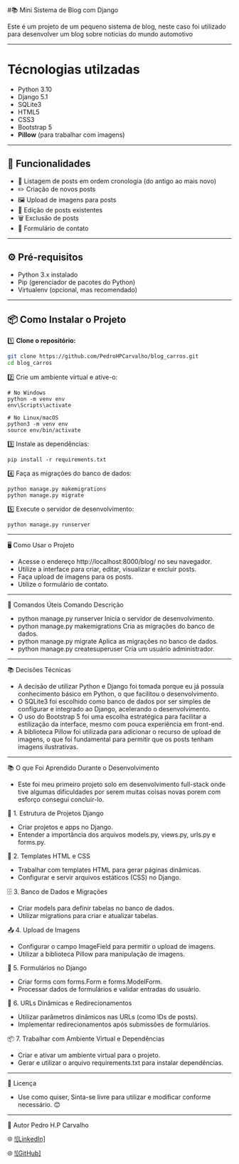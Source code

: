 #📚 Mini Sistema de Blog com Django

Este é um projeto de um pequeno sistema de blog, neste caso foi utilizado para desenvolver um blog sobre noticias do mundo automotivo 

---
# Técnologias utilzadas
- Python 3.10
- Django 5.1
- SQLite3
- HTML5
- CSS3
- Bootstrap 5
- **Pillow** (para trabalhar com imagens)

---

## 🚀 **Funcionalidades**

- 📄 Listagem de posts em ordem cronologia (do antigo ao mais novo)
- ✏️ Criação de novos posts
- 🖼️ Upload de imagens para posts
- 📝 Edição de posts existentes
- 🗑️ Exclusão de posts
- 💬 Formulário de contato

---

## ⚙️ **Pré-requisitos**

- Python 3.x instalado
- Pip (gerenciador de pacotes do Python)
- Virtualenv (opcional, mas recomendado)

---

## 📦 **Como Instalar o Projeto**

1️⃣ **Clone o repositório:**

```bash
git clone https://github.com/PedroHPCarvalho/blog_carros.git
cd blog_carros
```

2️⃣ Crie um ambiente virtual e ative-o:

```
# No Windows
python -m venv env
env\Scripts\activate

# No Linux/macOS
python3 -m venv env
source env/bin/activate
```

3️⃣ Instale as dependências:

```
pip install -r requirements.txt
```

4️⃣ Faça as migrações do banco de dados:

```
python manage.py makemigrations
python manage.py migrate
```

5️⃣ Execute o servidor de desenvolvimento:

```
python manage.py runserver
```

---

🖥️ Como Usar o Projeto
- Acesse o endereço http://localhost:8000/blog/ no seu navegador.
- Utilize a interface para criar, editar, visualizar e excluir posts.
- Faça upload de imagens para os posts.
- Utilize o formulário de contato.

---

📝 Comandos Úteis
Comando	Descrição
- python manage.py runserver	Inicia o servidor de desenvolvimento.
- python manage.py makemigrations	Cria as migrações do banco de dados.
- python manage.py migrate	Aplica as migrações no banco de dados.
- python manage.py createsuperuser	Cria um usuário administrador.
  
---

📚 Decisões Técnicas
- A decisão de utilizar Python e Django foi tomada porque eu já possuía conhecimento básico em Python, o que facilitou o desenvolvimento.
- O SQLite3 foi escolhido como banco de dados por ser simples de configurar e integrado ao Django, acelerando o desenvolvimento.
- O uso do Bootstrap 5 foi uma escolha estratégica para facilitar a estilização da interface, mesmo com pouca experiência em front-end.
- A biblioteca Pillow foi utilizada para adicionar o recurso de upload de imagens, o que foi fundamental para permitir que os posts tenham imagens ilustrativas.

---

📚 O que Foi Aprendido Durante o Desenvolvimento
  - Este foi meu primeiro projeto solo em desenvolvimento full-stack onde tive algumas dificuldades por serem muitas coisas novas porem com esforço consegui concluir-lo.
  
🧱 1. Estrutura de Projetos Django
- Criar projetos e apps no Django.
- Entender a importância dos arquivos models.py, views.py, urls.py e forms.py.
  
📄 2. Templates HTML e CSS
- Trabalhar com templates HTML para gerar páginas dinâmicas.
- Configurar e servir arquivos estáticos (CSS) no Django.
  
🗄️ 3. Banco de Dados e Migrações
- Criar models para definir tabelas no banco de dados.
- Utilizar migrations para criar e atualizar tabelas.
  
📤 4. Upload de Imagens
- Configurar o campo ImageField para permitir o upload de imagens.
- Utilizar a biblioteca Pillow para manipulação de imagens.
  
🔄 5. Formulários no Django
- Criar forms com forms.Form e forms.ModelForm.
- Processar dados de formulários e validar entradas do usuário.
  
🔧 6. URLs Dinâmicas e Redirecionamentos
- Utilizar parâmetros dinâmicos nas URLs (como IDs de posts).
- Implementar redirecionamentos após submissões de formulários.
  
📦 7. Trabalhar com Ambiente Virtual e Dependências
- Criar e ativar um ambiente virtual para o projeto.
- Gerar e utilizar o arquivo requirements.txt para instalar dependências.

---

📜 Licença
- Use como quiser, Sinta-se livre para utilizar e modificar conforme necessário. 😊


---


👤 Autor
Pedro H.P Carvalho

🌐 [![LinkedIn]](https://www.linkedin.com/in/pedro-henrique-carvalho-71b334208/)

🌐 [![GitHub]](https://github.com/PedroHPCarvalho)




